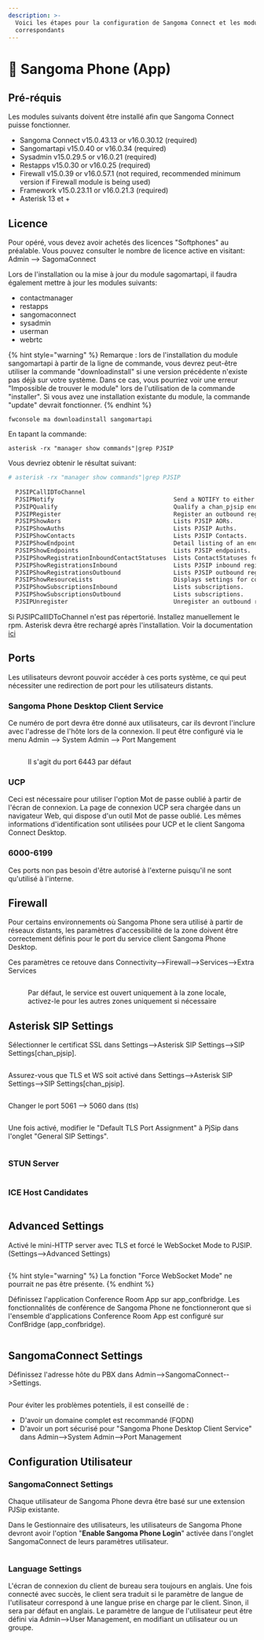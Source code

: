 ```yaml
---
description: >-
  Voici les étapes pour la configuration de Sangoma Connect et les modules
  correspondants
---
```


# 📱 Sangoma Phone (App)

## Pré-réquis

Les modules suivants doivent être installé afin que Sangoma Connect puisse fonctionner.

* Sangoma Connect v15.0.43.13 or v16.0.30.12 (required)
* Sangomartapi v15.0.40  or v16.0.34 (required)
* Sysadmin v15.0.29.5 or v16.0.21 (required)
* Restapps v15.0.30 or v16.0.25 (required)
* Firewall v15.0.39 or v16.0.57.1 (not required, recommended minimum version if Firewall module is being used)
* Framework v15.0.23.11 or v16.0.21.3 (required)
* Asterisk 13 et +

## Licence

Pour opéré, vous devez avoir achetés des licences "Softphones" au préalable. Vous pouvez consulter le nombre de licence active en visitant: Admin --> SagomaConnect

Lors de l'installation ou la mise à jour du module sagomartapi, il faudra également mettre à jour les modules suivants:

* contactmanager
* restapps
* sangomaconnect
* sysadmin
* userman
* webrtc &#x20;

{% hint style="warning" %}
Remarque : lors de l'installation du module sangomartapi à partir de la ligne de commande, vous devrez peut-être utiliser la commande "downloadinstall" si une version précédente n'existe pas déjà sur votre système. Dans ce cas, vous pourriez voir une erreur "Impossible de trouver le module" lors de l'utilisation de la commande "installer". Si vous avez une installation existante du module, la commande "update" devrait fonctionner.
{% endhint %}

```shell
fwconsole ma downloadinstall sangomartapi
```

En tapant la commande:

```shell
asterisk -rx "manager show commands"|grep PJSIP
```

Vous devriez obtenir le résultat suivant:

```sh
# asterisk -rx "manager show commands"|grep PJSIP
 
  PJSIPCallIDToChannel
  PJSIPNotify                                  Send a NOTIFY to either an endpoi
  PJSIPQualify                                 Qualify a chan_pjsip endpoint.
  PJSIPRegister                                Register an outbound registration
  PJSIPShowAors                                Lists PJSIP AORs.
  PJSIPShowAuths                               Lists PJSIP Auths.
  PJSIPShowContacts                            Lists PJSIP Contacts.
  PJSIPShowEndpoint                            Detail listing of an endpoint and
  PJSIPShowEndpoints                           Lists PJSIP endpoints.
  PJSIPShowRegistrationInboundContactStatuses  Lists ContactStatuses for PJSIP i
  PJSIPShowRegistrationsInbound                Lists PJSIP inbound registrations
  PJSIPShowRegistrationsOutbound               Lists PJSIP outbound registrationshe
  PJSIPShowResourceLists                       Displays settings for configured
  PJSIPShowSubscriptionsInbound                Lists subscriptions.
  PJSIPShowSubscriptionsOutbound               Lists subscriptions.
  PJSIPUnregister                              Unregister an outbound registration
```

Si PJSIPCallIDToChannel n'est pas répertorié. Installez manuellement le rpm. Asterisk devra être rechargé après l'installation. Voir la documentation [ici](https://wiki.freepbx.org/display/CONNECT/How+to+Setup+Sangoma+Phone+Desktop+on+the+PBX)

## Ports

Les utilisateurs devront pouvoir accéder à ces ports système, ce qui peut nécessiter une redirection de port pour les utilisateurs distants.

### Sangoma Phone Desktop Client Service

Ce numéro de port devra être donné aux utilisateurs, car ils devront l'inclure avec l'adresse de l'hôte lors de la connexion. Il peut être configuré via le menu Admin --> System Admin --> Port Mangement

<figure><img src="../.gitbook/assets/image (50).png" alt=""><figcaption><p>Il s'agit du port 6443 par défaut</p></figcaption></figure>

### UCP

Ceci est nécessaire pour utiliser l'option Mot de passe oublié à partir de l'écran de connexion. La page de connexion UCP sera chargée dans un navigateur Web, qui dispose d'un outil Mot de passe oublié. Les mêmes informations d'identification sont utilisées pour UCP et le client Sangoma Connect Desktop.

### 6000-6199

Ces ports non pas besoin d'être autorisé à l'externe puisqu'il ne sont qu'utilisé à l'interne.

## Firewall

Pour certains environnements où Sangoma Phone sera utilisé à partir de réseaux distants, les paramètres d'accessibilité de la zone doivent être correctement définis pour le port du service client Sangoma Phone Desktop.

Ces paramètres ce retouve dans Connectivity-->Firewall-->Services-->Extra Services

<figure><img src="../.gitbook/assets/image (6).png" alt=""><figcaption><p>Par défaut, le service est ouvert uniquement à la zone locale, activez-le pour les autres zones uniquement si nécessaire</p></figcaption></figure>

## Asterisk SIP Settings

Sélectionner le certificat SSL dans Settings-->Asterisk SIP Settings-->SIP Settings\[chan\_pjsip].

<figure><img src="../.gitbook/assets/image (30).png" alt=""><figcaption></figcaption></figure>

Assurez-vous que TLS et WS soit activé dans Settings-->Asterisk SIP Settings-->SIP Settings\[chan\_pjsip].

<figure><img src="../.gitbook/assets/image (20).png" alt=""><figcaption></figcaption></figure>

Changer le port 5061 --> 5060 dans (tls)

<figure><img src="../.gitbook/assets/image (2).png" alt=""><figcaption></figcaption></figure>

Une fois activé, modifier le "Default TLS Port Assignment" à PjSip dans l'onglet "General SIP Settings".

<figure><img src="../.gitbook/assets/image (33).png" alt=""><figcaption></figcaption></figure>

### STUN Server

<figure><img src="../.gitbook/assets/image.png" alt=""><figcaption></figcaption></figure>

### ICE Host Candidates

<figure><img src="../.gitbook/assets/image (1).png" alt=""><figcaption></figcaption></figure>

## Advanced Settings <a href="#howtosetupsangomaphonedesktoponthepbx-advancedsettings" id="howtosetupsangomaphonedesktoponthepbx-advancedsettings"></a>

Activé le mini-HTTP server avec TLS et forcé le WebSocket Mode to PJSIP. (Settings-->Advanced Settings)

<figure><img src="../.gitbook/assets/image (11).png" alt=""><figcaption></figcaption></figure>

{% hint style="warning" %}
La fonction "Force WebSocket Mode" ne pourrait ne pas être présente.
{% endhint %}

Définissez l'application Conference Room App sur app\_confbridge. Les fonctionnalités de conférence de Sangoma Phone ne fonctionneront que si l'ensemble d'applications Conference Room App est configuré sur ConfBridge (app\_confbridge).

<figure><img src="../.gitbook/assets/image (26).png" alt=""><figcaption></figcaption></figure>

## SangomaConnect Settings <a href="#howtosetupsangomaphonedesktoponthepbx-sangomaconnectsettings" id="howtosetupsangomaphonedesktoponthepbx-sangomaconnectsettings"></a>

Définissez l'adresse hôte du PBX dans Admin-->SangomaConnect-->Settings.

<figure><img src="../.gitbook/assets/image (9).png" alt=""><figcaption></figcaption></figure>

Pour éviter les problèmes potentiels, il est conseillé de :&#x20;

* D'avoir un domaine complet est recommandé (FQDN)
* D'avoir un port sécurisé pour "Sangoma Phone Desktop Client Service" dans Admin-->System Admin-->Port Management

## Configuration Utilisateur

### SangomaConnect Settings

Chaque utilisateur de Sangoma Phone devra être basé sur une extension PJSip existante.

Dans le Gestionnaire des utilisateurs, les utilisateurs de Sangoma Phone devront avoir l'option "**Enable Sangoma Phone Login**" activée dans l'onglet SangomaConnect de leurs paramètres utilisateur.

<figure><img src="../.gitbook/assets/image (47).png" alt=""><figcaption></figcaption></figure>

### Language Settings

L'écran de connexion du client de bureau sera toujours en anglais. Une fois connecté avec succès, le client sera traduit si le paramètre de langue de l'utilisateur correspond à une langue prise en charge par le client. Sinon, il sera par défaut en anglais. Le paramètre de langue de l'utilisateur peut être défini via Admin-->User Management, en modifiant un utilisateur ou un groupe.

<figure><img src="../.gitbook/assets/image (3).png" alt=""><figcaption></figcaption></figure>
